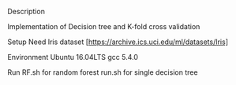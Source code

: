 Description

Implementation of Decision tree and K-fold cross validation

Setup
Need Iris dataset
[https://archive.ics.uci.edu/ml/datasets/Iris]

Environment
Ubuntu 16.04LTS
gcc 5.4.0

Run
 RF.sh for random forest
 run.sh for single decision tree
